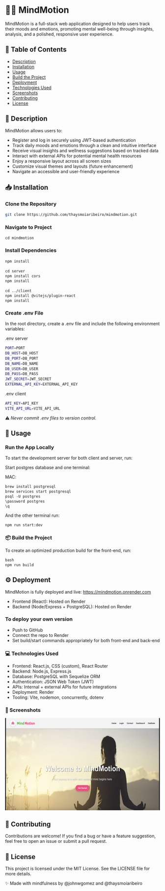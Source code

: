 # 🧘‍♀️ MindMotion

MindMotion is a full-stack web application designed to help users track their moods and emotions, promoting mental well-being through insights, analysis, and a polished, responsive user experience.

## 🌟 Table of Contents

- [Description](#description)
- [Installation](#installation)
- [Usage](#usage)
- [Build the Project](#build-the-project)
- [Deployment](#deployment)
- [Technologies Used](#technologies-used)
- [Screenshots](#screenshots)
- [Contributing](#contributing)
- [License](#license)

## 🧠 Description

MindMotion allows users to:

- Register and log in securely using JWT-based authentication
- Track daily moods and emotions through a clean and intuitive interface
- Receive visual insights and wellness suggestions based on tracked data
- Interact with external APIs for potential mental health resources
- Enjoy a responsive layout across all screen sizes
- Customize visual themes and layouts (future enhancement)
- Navigate an accessible and user-friendly experience

## 📥 Installation

### Clone the Repository

```bash
git clone https://github.com/thaysmoiaribeiro/mindmotion.git
```

### Navigate to Project

```
cd mindmotion
```

### Install Dependencies

```
npm install

cd server
npm install cors
npm install

cd ../client
npm install @vitejs/plugin-react
npm install

```

### Create .env File

In the root directory, create a .env file and include the following environment variables:

.env server

```bash
PORT=PORT
DB_HOST=DB_HOST
DB_PORT=DB_PORT
DB_NAME=DB_NAME
DB_USER=DB_USER
DB_PASS=DB_PASS
JWT_SECRET=JWT_SECRET
EXTERNAL_API_KEY=EXTERNAL_API_KEY
```

.env client
```bash
API_KEY=API_KEY 
VITE_API_URL=VITE_API_URL
```

⚠*️ Never commit .env files to version control.*

## 🚀 Usage

### Run the App Locally
To start the development server for both client and server, run:

Start postgres database and one terminal:

MAC:
```
brew install postgresql
brew services start postgresql
psql -U postgres
\password postgres
\q
```

And the other terminal run:
```
npm run start:dev
```

### 📦 Build the Project
To create an optimized production build for the front-end, run:

```
bash
npm run build
```

## ⚙️ Deployment
MindMotion is fully deployed and live: https://mindmotion.onrender.com

- Frontend (React): Hosted on Render
- Backend (Node/Express + PostgreSQL): Hosted on Render

### To deploy your own version

- Push to GitHub
- Connect the repo to Render
- Set build/start commands appropriately for both front-end and back-end

### 💻 Technologies Used

- Frontend: React.js, CSS (custom), React Router
- Backend: Node.js, Express.js
- Database: PostgreSQL with Sequelize ORM
- Authentication: JSON Web Token (JWT)
- APIs: Internal + external APIs for future integrations
- Deployment: Render
- Tooling: Vite, nodemon, concurrently, dotenv

### 📸 Screenshots

<div>
  <img src="./client/src/screenshots/MindMotionHomePage.png" alt="MindMotion_Home_Page" width="600" height="300">
</div>


## 🤝 Contributing
Contributions are welcome!
If you find a bug or have a feature suggestion, feel free to open an issue or submit a pull request.

## 📜 License
This project is licensed under the MIT License.
See the LICENSE file for more details.

✨ Made with mindfulness by @johnwgomez and @thaysmoiaribeiro
